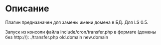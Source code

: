 Описание
==================
Плагин предназначен для замены имени домена в БД.
Для LS 0.5.

Запуск из консоли файла include/cron/transfer.php в формате (домены без http://):
./transfer.php old.domain new.domain